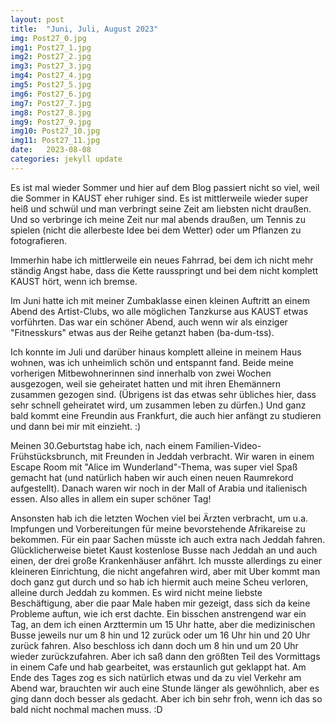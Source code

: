 ```yaml
---
layout: post
title:  "Juni, Juli, August 2023"
img: Post27_0.jpg
img1: Post27_1.jpg
img2: Post27_2.jpg
img3: Post27_3.jpg
img4: Post27_4.jpg
img5: Post27_5.jpg
img6: Post27_6.jpg
img7: Post27_7.jpg
img8: Post27_8.jpg
img9: Post27_9.jpg
img10: Post27_10.jpg
img11: Post27_11.jpg
date:   2023-08-08
categories: jekyll update
---
```


Es ist mal wieder Sommer und hier auf dem Blog passiert nicht so viel, weil die Sommer in KAUST eher ruhiger sind. Es ist mittlerweile wieder super heiß und schwül und man verbringt seine Zeit am liebsten nicht draußen. 
Und so verbringe ich meine Zeit nur mal abends draußen, um Tennis zu spielen (nicht die allerbeste Idee bei dem Wetter) oder um Pflanzen zu fotografieren. 

Immerhin habe ich mittlerweile ein neues Fahrrad, bei dem ich nicht mehr ständig Angst habe, dass die Kette rausspringt und bei dem nicht komplett KAUST hört, wenn ich bremse. 

Im Juni hatte ich mit meiner Zumbaklasse einen kleinen Auftritt an einem Abend des Artist-Clubs, wo alle möglichen Tanzkurse aus KAUST etwas vorführten. Das war ein schöner Abend, auch wenn wir als einziger "Fitnesskurs" etwas aus der Reihe getanzt haben (ba-dum-tss). 

Ich konnte im Juli und darüber hinaus komplett alleine in meinem Haus wohnen, was ich unheimlich schön und entspannt fand. Beide meine vorherigen Mitbewohnerinnen sind innerhalb von zwei Wochen ausgezogen, weil sie geheiratet hatten und mit ihren Ehemännern zusammen gezogen sind. (Übrigens ist das etwas sehr übliches hier, dass sehr schnell geheiratet wird, um zusammen leben zu dürfen.) 
Und ganz bald kommt eine Freundin aus Frankfurt, die auch hier anfängt zu studieren und dann bei mir mit einzieht. :)

Meinen 30.Geburtstag habe ich, nach einem Familien-Video-Frühstücksbrunch, mit Freunden in Jeddah verbracht. Wir waren in einem Escape Room mit "Alice im Wunderland"-Thema, was super viel Spaß gemacht hat (und natürlich haben wir auch einen neuen Raumrekord aufgestellt). Danach waren wir noch in der Mall of Arabia und italienisch essen. 
Also alles in allem ein super schöner Tag! 

Ansonsten hab ich die letzten Wochen viel bei Ärzten verbracht, um u.a. Impfungen und Vorbereitungen für meine bevorstehende Afrikareise zu bekommen. 
Für ein paar Sachen müsste ich auch extra nach Jeddah fahren. Glücklicherweise bietet Kaust kostenlose Busse nach Jeddah an und auch einen, der drei große Krankenhäuser anfährt. Ich musste allerdings zu einer kleineren Einrichtung, die nicht angefahren wird, aber mit Uber kommt man doch ganz gut durch und so hab ich hiermit auch meine Scheu verloren, alleine durch Jeddah zu kommen. Es wird nicht meine liebste Beschäftigung, aber die paar Male haben mir gezeigt, dass sich da keine Probleme auftun, wie ich erst dachte. 
Ein bisschen anstrengend war ein Tag, an dem ich einen Arzttermin um 15 Uhr hatte, aber die medizinischen Busse jeweils nur um 8 hin und 12 zurück oder um 16 Uhr hin und 20 Uhr zurück fahren. Also beschloss ich dann doch um 8 hin und um 20 Uhr wieder zurückzufahren. Aber ich saß dann den größten Teil des Vormittags in einem Cafe und hab gearbeitet, was erstaunlich gut geklappt hat. Am Ende des Tages zog es sich natürlich etwas und da zu viel Verkehr am Abend war, brauchten wir auch eine Stunde länger als gewöhnlich, aber es ging dann doch besser als gedacht. Aber ich bin sehr froh, wenn ich das so bald nicht nochmal machen muss. :D
